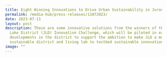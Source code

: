 ```yaml
---
title: Eight Winning Innovations to Drive Urban Sustainability in Jurong Lake District
permalink: /media-hub/press-releases/11072023/
date: 2023-07-11
layout: post
description: These are some innovative solutions from the winners of the Jurong
  Lake District (JLD) Innovation Challenge, which will be piloted in existing
  developments in the district to support the ambition to make JLD a model
  sustainable district and living lab to testbed sustainable innovations.
image: ""
---
```

